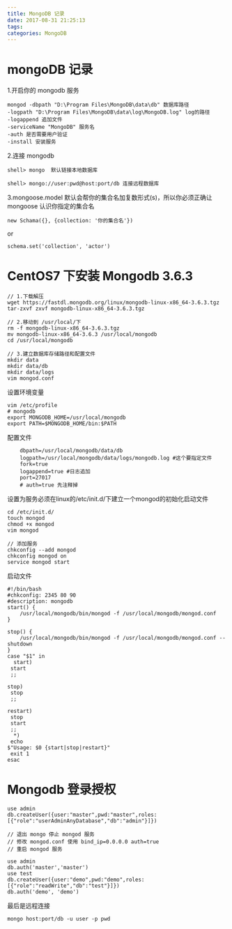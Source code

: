 ```yaml
---
title: MongoDB 记录
date: 2017-08-31 21:25:13
tags:
categories: MongoDB
---
```

# mongoDB 记录

1.开启你的 mongodb 服务

```
mongod -dbpath "D:\Program Files\MongoDB\data\db" 数据库路径
-logpath "D:\Program Files\MongoDB\data\log\MongoDB.log" log的路径 
-logappend 追加文件
-serviceName "MongoDB" 服务名
-auth 是否需要用户验证
-install 安装服务
```

2.连接 mongodb

```
shell> mongo  默认链接本地数据库

shell> mongo://user:pwd@host:port/db 连接远程数据库
```

3.mongoose.model 默认会帮你的集合名加复数形式(s)，所以你必须正确让 mongoose 认识你指定的集合名

` new Schama({}, {collection: '你的集合名'}) `

or

` schema.set('collection', 'actor') `


# CentOS7 下安装 Mongodb 3.6.3

```
// 1.下载解压
wget https://fastdl.mongodb.org/linux/mongodb-linux-x86_64-3.6.3.tgz
tar-zxvf zxvf mongodb-linux-x86_64-3.6.3.tgz

// 2.移动到 /usr/local/下
rm -f mongodb-linux-x86_64-3.6.3.tgz
mv mongodb-linux-x86_64-3.6.3 /usr/local/mongodb
cd /usr/local/mongodb

// 3.建立数据库存储路径和配置文件
mkdir data
mkdir data/db
mkdir data/logs
vim mongod.conf

```

设置环境变量
```
vim /etc/profile
# mongodb
export MONGODB_HOME=/usr/local/mongodb
export PATH=$MONGODB_HOME/bin:$PATH
```

配置文件
```
	dbpath=/usr/local/mongodb/data/db
	logpath=/usr/local/mongodb/data/logs/mongodb.log #这个要指定文件
	fork=true
	logappend=true #日志追加
	port=27017
	# auth=true 先注释掉
```

设置为服务必须在linux的/etc/init.d/下建立一个mongod的初始化启动文件
```
cd /etc/init.d/
touch mongod
chmod +x mongod
vim mongod

// 添加服务
chkconfig --add mongod
chkconfig mongod on
service mongod start
```

启动文件
```
#!/bin/bash  
#chkconfig: 2345 80 90  
#description: mongodb  
start() {  
	/usr/local/mongodb/bin/mongod -f /usr/local/mongodb/mongod.conf  
}  
  
stop() {  
    /usr/local/mongodb/bin/mongod -f /usr/local/mongodb/mongod.conf --shutdown  
}  
case "$1" in  
  start)  
 start  
 ;;  
  
stop)  
 stop  
 ;;  
  
restart)  
 stop  
 start  
 ;;  
  *)  
 echo  
$"Usage: $0 {start|stop|restart}"  
 exit 1  
esac
```


# Mongodb 登录授权

```
use admin
db.createUser({user:"master",pwd:"master",roles:[{"role":"userAdminAnyDatabase","db":"admin"}]})

// 退出 mongo 停止 mongod 服务
// 修改 mongod.conf 使用 bind_ip=0.0.0.0 auth=true
// 重启 mongod 服务

use admin
db.auth('master','master') 
use test
db.createUser({user:"demo",pwd:"demo",roles:[{"role":"readWrite","db":"test"}]})
db.auth('demo', 'demo')
```

最后是远程连接

```
mongo host:port/db -u user -p pwd
```